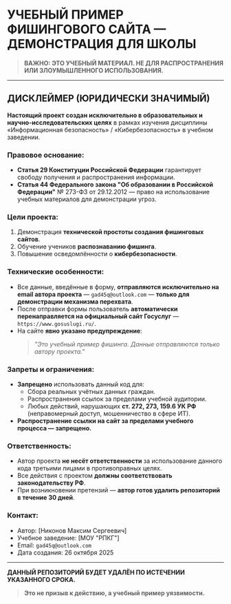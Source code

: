 # УЧЕБНЫЙ ПРИМЕР ФИШИНГОВОГО САЙТА — ДЕМОНСТРАЦИЯ ДЛЯ ШКОЛЫ

> **ВАЖНО: ЭТО УЧЕБНЫЙ МАТЕРИАЛ. НЕ ДЛЯ РАСПРОСТРАНЕНИЯ ИЛИ ЗЛОУМЫШЛЕННОГО ИСПОЛЬЗОВАНИЯ.**

---

## ДИСКЛЕЙМЕР (ЮРИДИЧЕСКИ ЗНАЧИМЫЙ)

**Настоящий проект создан исключительно в образовательных и научно-исследовательских целях** в рамках изучения дисциплины «Информационная безопасность» / «Кибербезопасность» в учебном заведении.

### Правовое основание:
- **Статья 29 Конституции Российской Федерации** гарантирует свободу получения и распространения информации.
- **Статья 44 Федерального закона "Об образовании в Российской Федерации"** № 273-ФЗ от 29.12.2012 — право на использование учебных материалов для демонстрации угроз.

### Цели проекта:
1. Демонстрация **технической простоты создания фишинговых сайтов**.
2. Обучение учеников **распознаванию фишинга**.
3. Повышение осведомлённости о **кибербезопасности**.

### Технические особенности:
- Все данные, введённые в форму, **отправляются исключительно на email автора проекта** — `gad45q@outlook.com` — **только для демонстрации механизма перехвата**.
- После отправки формы пользователь **автоматически перенаправляется на официальный сайт Госуслуг** — `https://www.gosuslugi.ru/`.
- На сайте **явно указано предупреждение**:  
  > _"Это учебный пример фишинга. Данные отправляются только автору проекта."_

### Запреты и ограничения:
- **Запрещено** использовать данный код для:
  - Сбора реальных учётных данных граждан.
  - Распространения ссылок за пределами учебной аудитории.
  - Любых действий, нарушающих **ст. 272, 273, 159.6 УК РФ** (неправомерный доступ, мошенничество в сфере ИТ).
- **Распространение ссылки на сайт за пределами учебного процесса — запрещено.**

### Ответственность:
- Автор проекта **не несёт ответственности** за использование данного кода третьими лицами в противоправных целях.
- Все действия с проектом **должны соответствовать законодательству РФ**.
- При возникновении претензий — **автор готов удалить репозиторий в течение 30 дней**.

### Контакт:
- Автор: [Никонов Максим Сергеевич]
- Учебное заведение: [МОУ "РПКГ"]
- Email: `gad45q@outlook.com`
- Дата создания: 26 октября 2025

---

**ДАННЫЙ РЕПОЗИТОРИЙ БУДЕТ УДАЛЁН ПО ИСТЕЧЕНИИ УКАЗАННОГО СРОКА.**

> **Это не призыв к действию, а учебный пример уязвимости.**
